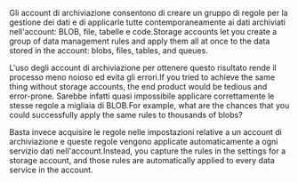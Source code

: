 <span data-ttu-id="ba58c-101">Gli account di archiviazione consentono di creare un gruppo di regole per la gestione dei dati e di applicarle tutte contemporaneamente ai dati archiviati nell'account: BLOB, file, tabelle e code.</span><span class="sxs-lookup"><span data-stu-id="ba58c-101">Storage accounts let you create a group of data management rules and apply them all at once to the data stored in the account: blobs, files, tables, and queues.</span></span> 

<span data-ttu-id="ba58c-102">L'uso degli account di archiviazione per ottenere questo risultato rende il processo meno noioso ed evita gli errori.</span><span class="sxs-lookup"><span data-stu-id="ba58c-102">If you tried to achieve the same thing without storage accounts, the end product would be tedious and error-prone.</span></span> <span data-ttu-id="ba58c-103">Sarebbe infatti quasi impossibile applicare correttamente le stesse regole a migliaia di BLOB.</span><span class="sxs-lookup"><span data-stu-id="ba58c-103">For example, what are the chances that you could successfully apply the same rules to thousands of blobs?</span></span>

<span data-ttu-id="ba58c-104">Basta invece acquisire le regole nelle impostazioni relative a un account di archiviazione e queste regole vengono applicate automaticamente a ogni servizio dati nell'account.</span><span class="sxs-lookup"><span data-stu-id="ba58c-104">Instead, you capture the rules in the settings for a storage account, and those rules are automatically applied to every data service in the account.</span></span>